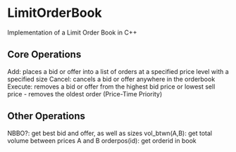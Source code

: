 # LimitOrderBook
Implementation of a Limit Order Book in C++

## Core Operations
Add: places a bid or offer into a list of orders at a specified price level with a specified size
Cancel: cancels a bid or offer anywhere in the orderbook
Execute: removes a bid or offer from the highest bid price or lowest sell price - removes the oldest order (Price-Time Priority)

## Other Operations
NBBO?: get best bid and offer, as well as sizes
vol_btwn(A,B): get total volume between prices A and B
orderpos(id): get orderid in book

